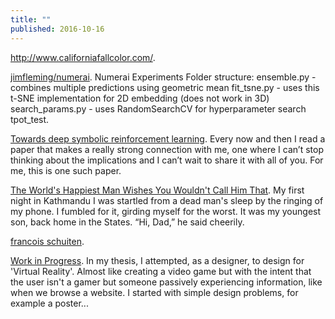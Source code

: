 ```yaml
---
title: ""
published: 2016-10-16
---
```


  <a href="http://www.californiafallcolor.com/" target="_blank">http://www.californiafallcolor.com/</a>. 


  <a href="https://github.com/jimfleming/numerai" target="_blank">jimfleming/numerai</a>. Numerai Experiments Folder structure: ensemble.py - combines multiple predictions using geometric mean fit_tsne.py - uses this t-SNE implementation for 2D embedding (does not work in 3D) search_params.py - uses RandomSearchCV for hyperparameter search tpot_test.


  <a href="https://blog.acolyer.org/2016/10/12/towards-deep-symbolic-reinforcement-learning/" target="_blank">Towards deep symbolic reinforcement learning</a>. Every now and then I read a paper that makes a really strong connection with me, one where I can’t stop thinking about the implications and I can’t wait to share it with all of you. For me, this is one such paper.


  <a href="http://www.gq.com/story/happiest-man-in-the-world-matthieu-ricard" target="_blank">The World's Happiest Man Wishes You Wouldn't Call Him That</a>. My first night in Kathmandu I was startled from a dead man's sleep by the ringing of my phone. I fumbled for it, girding myself for the worst. It was my youngest son, back home in the States. “Hi, Dad,” he said cheerily.


  <a href="https://www.google.com/search?q=francois+schuiten&source=lnms&tbm=isch&sa=X&ved=0ahUKEwjX-oCWkeDPAhVls1QKHehHCL0Q_AUICCgB&biw=1246&bih=648#imgrc=0fCtCtZ_Fe2-aM%3A" target="_blank">francois schuiten</a>. 


  <a href="http://psanches.com/work/-project-a" target="_blank">Work in Progress</a>. In my thesis, I attempted, as a designer, to design for 'Virtual Reality'. Almost like creating a video game but with the intent that the user isn't a gamer but someone passively experiencing information, like when we browse a website. I started with simple design problems, for example a poster...

